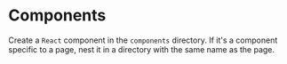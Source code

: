 # Components

Create a `React` component in the `components` directory. If it's a component specific to a page, nest it in a directory with the same name as the page.
